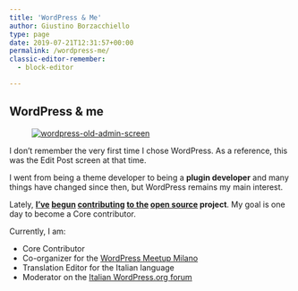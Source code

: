 ```yaml
---
title: 'WordPress & Me'
author: Giustino Borzacchiello
type: page
date: 2019-07-21T12:31:57+00:00
permalink: /wordpress-me/
classic-editor-remember:
  - block-editor

---
```

## WordPress & me

<div class="wp-block-image">
  <figure class="alignleft"><a href="https://i1.wp.com/v1.giustino.blog/wp-content/uploads/2015/02/wordpress-old-admin-screen.jpg"><img src="https://i1.wp.com/v1.giustino.blog/wp-content/uploads/2015/02/wordpress-old-admin-screen-300x191.jpg?resize=300%2C191" alt="wordpress-old-admin-screen" class="wp-image-1124" srcset="https://i1.wp.com/v1.giustino.blog/wp-content/uploads/2015/02/wordpress-old-admin-screen.jpg?resize=300%2C191&ssl=1 300w, https://i1.wp.com/v1.giustino.blog/wp-content/uploads/2015/02/wordpress-old-admin-screen.jpg?w=1008&ssl=1 1008w" sizes="(max-width: 300px) 100vw, 300px" data-recalc-dims="1" /></a></figure>
</div>

I don&#8217;t remember the very first time I chose WordPress. As a reference, this was the Edit Post screen at that time.

I went from being a theme developer to being a **plugin developer** and many things have changed since then, but WordPress remains my main interest.

Lately, **[I&#8217;ve][1] [begun][2] [contributing][3] [to the][4] [open source][5] project**. My goal is one day to become a Core contributor.

Currently, I am:

  * Core Contributor
  * Co-organizer for the [WordPress Meetup Milano][6]
  * Translation Editor for the Italian language
  * Moderator on the [Italian WordPress.org forum][7]

 [1]: https://core.trac.wordpress.org/ticket/29362
 [2]: https://core.trac.wordpress.org/ticket/33750
 [3]: https://core.trac.wordpress.org/ticket/34596
 [4]: https://core.trac.wordpress.org/ticket/20902
 [5]: https://core.trac.wordpress.org/ticket/10984
 [6]: http://www.meetup.com/it-IT/WordPress-Meetup-Milano/
 [7]: https://it.wordpress.org/forums/